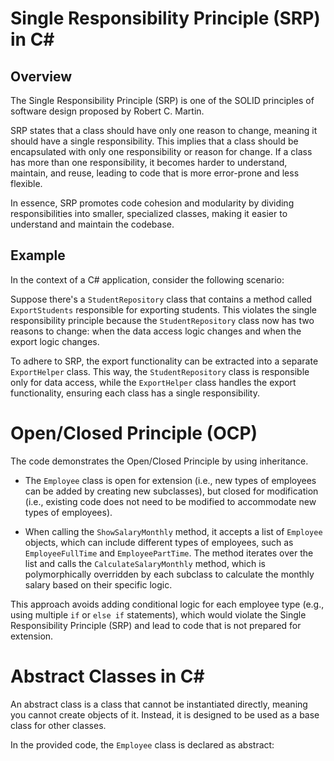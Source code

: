 # Single Responsibility Principle (SRP) in C#

## Overview
The Single Responsibility Principle (SRP) is one of the SOLID principles of software design proposed by Robert C. Martin. 

SRP states that a class should have only one reason to change, meaning it should have a single responsibility. This implies that a class should be encapsulated with only one responsibility or reason for change. If a class has more than one responsibility, it becomes harder to understand, maintain, and reuse, leading to code that is more error-prone and less flexible.

In essence, SRP promotes code cohesion and modularity by dividing responsibilities into smaller, specialized classes, making it easier to understand and maintain the codebase.

## Example
In the context of a C# application, consider the following scenario:

Suppose there's a `StudentRepository` class that contains a method called `ExportStudents` responsible for exporting students. This violates the single responsibility principle because the `StudentRepository` class now has two reasons to change: when the data access logic changes and when the export logic changes.

To adhere to SRP, the export functionality can be extracted into a separate `ExportHelper` class. This way, the `StudentRepository` class is responsible only for data access, while the `ExportHelper` class handles the export functionality, ensuring each class has a single responsibility.



# Open/Closed Principle (OCP)

The code demonstrates the Open/Closed Principle by using inheritance.

- The `Employee` class is open for extension (i.e., new types of employees can be added by creating new subclasses), 
  but closed for modification (i.e., existing code does not need to be modified to accommodate new types of employees).
  
- When calling the `ShowSalaryMonthly` method, it accepts a list of `Employee` objects, which can include different types of employees,
  such as `EmployeeFullTime` and `EmployeePartTime`. The method iterates over the list and calls the `CalculateSalaryMonthly` method,
  which is polymorphically overridden by each subclass to calculate the monthly salary based on their specific logic.

This approach avoids adding conditional logic for each employee type (e.g., using multiple `if` or `else if` statements), 
which would violate the Single Responsibility Principle (SRP) and lead to code that is not prepared for extension.


# Abstract Classes in C#

An abstract class is a class that cannot be instantiated directly, meaning you cannot create objects of it. Instead, it is designed to be used as a base class for other classes. 

In the provided code, the `Employee` class is declared as abstract:

